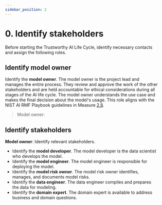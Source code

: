```yaml
---
sidebar_position: 2
---
```


# 0. Identify stakeholders
Before starting the Trustworthy AI Life Cycle, identify necessary contacts and assign the following roles.


## Identify model owner
Identify the **model owner**.
The model owner is the project lead and manages the entire process. They review and approve the work of the other stakeholders and are held accountable for ethical considerations during all stages of the AI life cycle. The model owner understands the use case and makes the final decision about the model's usage.
This role aligns with the NIST AI RMF Playbook guidelines in Measure [2.8](https://airc.nist.gov/AI_RMF_Knowledge_Base/Playbook/Measure#Measure%202.8).

> Model owner:
> 
>  


## Identify stakeholders
**Model owner**: Identify relevant stakeholders.

* Identify the **model developer**. The model developer is the data scientist who develops the model.
* Identify the **model engineer**. The model engineer is responsible for deploying the model.
* Identify the **model risk owner**. The model risk owner identifies, manages, and documents model risks.
* Identify the **data engineer**. The data engineer compiles and prepares the data for modeling.
* Identify the **domain expert**. The domain expert is available to address business and domain questions.


